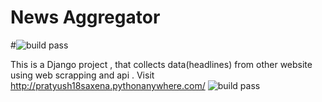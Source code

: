 
# News Aggregator 
#![build pass](https://pratyush-saxena.semaphoreci.com/badges/NewsAggregator.svg?style=shields)

This is a Django project , that collects data(headlines) from other website using web scrapping and api .
Visit http://pratyush18saxena.pythonanywhere.com/
![build pass](https://pratyush-saxena.semaphoreci.com/badges/NewsAggregator.svg?style=shields)
